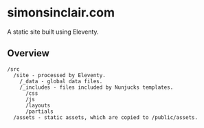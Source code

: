 # simonsinclair.com

A static site built using Eleventy.

## Overview
```
/src
  /site - processed by Eleventy.
    /_data - global data files.
    /_includes - files included by Nunjucks templates.
      /css
      /js
      /layouts
      /partials
  /assets - static assets, which are copied to /public/assets.
```
